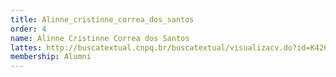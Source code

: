 ```yaml
---
title: Alinne_cristinne_correa_dos_santos
order: 4
name: Alinne Cristinne Correa dos Santos
lattes: http://buscatextual.cnpq.br/buscatextual/visualizacv.do?id=K4261616T8
membership: Alumni
---
```


